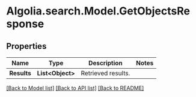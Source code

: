 # Algolia.search.Model.GetObjectsResponse

## Properties

Name | Type | Description | Notes
------------ | ------------- | ------------- | -------------
**Results** | **List&lt;Object&gt;** | Retrieved results. | 

[[Back to Model list]](../README.md#documentation-for-models) [[Back to API list]](../README.md#documentation-for-api-endpoints) [[Back to README]](../README.md)

